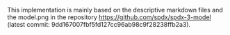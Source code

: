 This implementation is mainly based on the descriptive markdown files and the model.png in the repository https://github.com/spdx/spdx-3-model (latest commit: 9dd167007fbf5fd127cc96ab98c9f28238ffb2a3).
